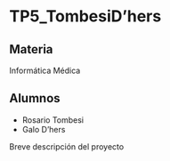 # TP5_TombesiD’hers

## Materia
Informática Médica

## Alumnos
* Rosario Tombesi
* Galo D’hers


Breve descripción del proyecto
